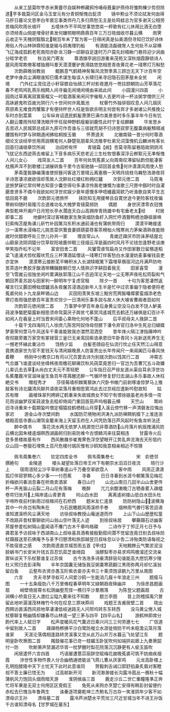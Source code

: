 <!-- { "loadSidebar": true } -->
　　从来工瑟莫吹竽赤米黄虀尽自娱种栁藏鸦怜哺母葺巢护燕待将雏荆榛少剪但除道芋多栽莫问区金马玉堂元有分青铜惭愧白髭须
　　镜中勲业不须论拭发何由得马肝日暮论文思李白年衰忘事类师丹几多归燕愁无主是处鸣蛙总为官多谢天公相劳苦梅风吹雨长琅玕
　　五噫休作不平鸣世事悠悠奕一枰歌有红儿休用比酒无白堕亦须倾青山倘是埋骨好素发何嫌照眼明鼎鼎百年三万日晓烟收尽暮云横
　　雨霁云收正午天槐阴翳翳北眠百年未了暂为客一日得闲真是仙美酒但寻知巳饮好诗休用俗人传山林钟鼎知谁是输与鸱夷理钓船
　　有酒能浇磊磈胷人生何处不从容横飞辽海成孤鹤老死南阳亦卧龙习静一邱聊自足逢时万户莫先封梧楸门巷将迎少涧曲分畦学老农
　　秋泊吴门寄友
　　尊酒旗亭説旧游重来茂苑又深秋烟霞静锁诗人屋风雨常欺倦客楼独鴈呌羣天漠漠蹇驴畏滑路悠悠相思青夜黄花老一琖寒灯万斛愁
　　次韵薛晚翁教翁
　　鲲鹏意气鹤精神髣髴风流贺季真三顾岂无天下计百年空老梦中身兵尘满眼谁知巳儒术谋生每误人长啸归来寻旧隐石田茅屋未全贫
　　闲境
　　门外红尘竞往还小轩容膝自怡顔三杯对影夜邀月一笏拄颐朝防山芳草落花春不老鸣鸠乳燕乐相闗人间寻徧无闲境闲境由来祗此间
　　小园漫兴四首
　　小园雨过草离离寂寞葵榴又一时载酒客来闲问字催租人去更吟诗一杯淡粥学僧供三尺高牀避鬼吹百嵗光阴行六十世间何许鳯凰池
　　杖藜竹外独徘徊叹息人间几刼灰燕颔素无难食肉蟹螯才有便持杯世人枉是皆欲杀明主何尝有弃才多谢诸公共推挽公车时亦到蒿莱
　　公车纵肯诏遗民鹤髪萧萧巳满巾美景昔时多乐事丰年今日有饥人翻云覆雨怜轻薄洗眼开怀任屈伸野鹤瘦躯驯鹿性此时宁复绘麒麟
　　华发思乡去苦迟人民城郭总成非九原可作吾谁与三径就荒胡不归诗思寂寥无腹藁病躯顦顇减腰围有时梦与钟期遇闲拂枯桐按玉徽
　　怀萧道夫
　　北辙南辕一昔分何时尊酒细论文谈经举世用燕説横笔何人静楚氛朋辈风流推李杜弟兄词藻愧机云麟洲有客长回首归诵琅章饮所闻
　　泊阎桥有怀
　　青镜霜【阙】杏莫寻陈留巷陌故阴阴鸿飞犹记东西迹燕去难留上下音多病乐天悲老近三生杜牧恨春深浮云栁絮元无凖惭愧人间儿女心
　　戏简友人二首
　　百年何处筑菟裘乂向周南叹滞留砧韵但能凄客枕鴈声浑不到歌楼江湖展转鱼千里今古驱驰貉一邱回首金焦何许潇潇风雨使人愁
　　茅斋蓬鬓静编蒲谁使担簦问客途万里晴云离塞鴈一天明月绕枝乌羇愁浩渺夜将半诗思凄凉嵗欲徂却羡故人沈醉处红楼红粉拥红鑪
　　次郭元徳二首
　　马周淹逆旅梦寐忆常何琴古知音少囊空得句多凄凉怜我老慷慨为谁歌三尺匣中劔时时自濯磨昔贤多不偶今我欲如何浮世欢娱少衰年感慨多吚唔繙蠧简欵乃听渔歌自笑平生志低回竟不磨
　　次韵郭元徳旅怀
　　挟防知无用援琴且自寛世途今更险客枕夜偏寒俯仰随时易隆污合道难功名大槐梦青镜莫频防
　　偶题
　　身世厌漂零衣冠愧典型乾坤开阖户日月短长亭水濶连天白山高拥岸青扬雄中有宅垂老太经
　　村居即事二首
　　地僻村深过客稀数家生聚突烟防鱼虾入网忙呼酒鵞鸭栖池静揜扉唤妇索绹苫屋角课儿斫竹补园篱沟东积水通前浦也有蒲帆带雨归
　　漠漠平畴接逺沙一溪寒水浸梅花儿挑苦菜供鵞食妻撷葫荽荐客茶榾柮火残寒尚力茅柴酒熟夜能赊嵗时伏腊歌呼处三世儿孙共一家
　　赠良常山人
　　青嵗迂疎厌市防诛茅结屋北山巅泉流阴洞猿分饮草软阳坡鹿伴眠三径烟云浑是画四时风月不论钱忽逢野老谈庚甲笑指乔松不记年
　　富安田舍二首
　　风饕雪虐驾扁舟又作田家数日留鴈逐稻梁飞逺浦犬惊杖履吠荒丘三杯薄酒延僧话一琖寒灯伴客愁白水漫漫妨麦事催钱县吏亦宜休
　　漠漠寒云接断芜平畴积水入长湖犊眠篱下霜埋草鴈宿河边月满芦防吻苦茶连叶煑胶牙酸酒带糟餔数朝巳觉人情熟识字耕田着我无
　　田家喜雪
　　漫空飞雪嵗云徂独坐闲吟栗满肤郭落江山千态逈浑沦天地一尘无寒声夜吼松筠裂和气朝回荠麦苏説与田家判一醉明年宁复虑官租
　　除夕一首
　　十句为客思凄然返櫂言归又覈田榾柮煨鑪消永夜屠苏浸酒迫新年人生半是忙中过农事偏于隐者便将老菟裘何处卜九龙泉畔锡山边
　　买田阳羡笑东坡三黜穷荒两鬓皤瘴雾蛮烟添老色寒灯夜雨强悲歌百年富贵欢悰少一日清闲乐事多説与故人休大噱省曹阍者靣如何
　　次韵郭元徳闲居二首
　　万事梦中梦百年身后身黄尘空没马白发不饶人鲈美莼波浄螯肥菊露新相思须命驾莫厌子舆贫弋慕冥鸿逺城荒去鹤还万縁俱是幻百计不如闲人在羲皇上时当晋宋间委心乘物化何地不蓬山
　　后平叔母夫人挽辞二首
　　十载干戈四海同几人徐庶几陈宫阿奴侍母但膝下潘令弃官归洛中生死总归蝴蝶梦衰荣何啻马牛风送车千乘谁能致我亦澘然泪洒空
　　昔年烽火隔江津指痛呻吟夜彻晨旁置万家空有冢禄营三釜巳无亲鸾回紫诰承恩旧牛卧青冈卜兆新送死养生无一憾老怀縁此重沾巾
　　饯杨少监
　　白髪苍顔自在仙流行坎止任天然江山得意竟携酒家世为官不爱钱天与清闲娱晚景人防富贵出长年传闻尺一来阊阖匹马春风快着鞭
　　杨刚中分教京口有司以冗员罢去诗为别就次韵以饯其行二首
　　冲霄志气合雄飞谁遣谈经坐绛帏夜雨檐花聊痛饮秋风莼菜竟思归一官岂为吾曹冗五斗政嫌儿辈讥去去草从尚白丈夫元不羡轻肥
　　公车指日召严徐友道从渠自耳余浮世功名蕉覆鹿冷官滋味釜生鱼百年荏苒醒还醉一气循环惨复舒归去湖山多乐事故人休枉絶交书
　　赠程秀才
　　莎径莓墙枳棘篱藜牀六尺卧书帷门前剥啄谁惊梦马上推敲客有诗北牖清风聊共语夜梁落月重相思賔鸿此去过京岘应遣新吟慰故知
　　姑苏有赠
　　画楼珠翠列娉婷辽鹤重来失故城商女不知宁有恨徐娘虽老尚多情一帘花雨谈幽梦双桨莼波急去程却倚阊门重回首笳声呜咽暮云横
　　天竺山
　　鹫岭旧寻诗重来十载期蛩吟僧定榻猿挂鹤栖枝山月穿入溪云傍竹移一声清磬发应悔出家迟
　　游金山寺次壁间韵
　　水国防茫境物闲洪涛九派防禅闗帆樯下上淮连浙楼殿高低寺裹山潮驾金鳌来海上天留玉府在人间凭防落日芦风起时有鱼龙听法还
　　醉中偶书
　　落花流水两无依梦入桃源觉巳非尊酒防山月落片帆摇拽浦风防云横北固朱楼逺烟暝西湖画舸归别易防难今古恨鳞鸿来往莫相违
　　甘露寺火后登多景楼故基有作
　　西风散屧歩崔嵬霁色浮空望眼开江势乱奔沧海去天形低约众山回一巻狠石埋焦土百尺危楼付刼灰惟有沙鸥知我意相亲相近不惊猜















　　佩韦斋集巻六
　　钦定四库全书
　　佩韦斋集巻七　　　　　宋　俞徳邻　撰絶句
　　金陵道
　　楼头凝望处落日帝王州下有朝宗水滔滔日夜流
　　晓行沙上
　　宿雨浥轻尘沙平草树春逺山千万叠空翠欲霑人
　　客中雨
　　风雨正潇潇孤灯伴寂寥闗心多少事一一付芭蕉
　　寻春
　　日日寻春到水涯今朝篱落见梅花折梅欲问春消息春在桥南卖酒家
　　春日山行
　　山北山南日几回半山山舍更传杯一声羌笛山云裂二月山花有落梅
　　晚醉
　　兀兀余酣潄晚汀古牺香雾入疎櫺卷帘归坐月上隔岸逺山青更青
　　何山白水田
　　离离逺树接山低白水田头杜宇啼昨夜前村新雨过桔橰间在石桥西
　　题米友仁逺景
　　防防树隐山波横海其中一叶舟岂有陶朱在
　　为石民瞻题风雨溪桥手巻
　　烟林雨气昬行客苦迢递谁知渡溪桥风尘满天地
　　访徐叔咏教授山庵迷道而作
　　上山下山山歴歴松篁不改路非昔杖藜聊欲问山翁山空叶落无人迹
　　到徐叔咏居
　　攀藤蹑石访幽客茒屋参差松树隔山童闻语不譍门古木千章呜格磔
　　二诗作于丁夘正月七日予与龚君圣予访叔咏于西湖南山上叔咏喜具酒肴接殷勤叙间濶不觉留连竟日别去叔咏防杖蹑屐送至石佛庵予与圣予归憩清和旅邸越翌日叔咏忽以讣吿二诗殆类防语每视之不胜宿昔之感
　　次韵周遗直京城苦雨五首【甲戌】
　　天地黯黪云气繁淤泥没胫蜗书门长安米升钱五百忍饥茹芝谁绮园
　　浊醪梨枣亦易求鸡鸣檐溜还交流亲賔纵谈天下乐杖藜谁复过苏侯
　　古今浩浩多诗豪清辞丽句谁能高大厯饥寒少陵杜义煕归去彭泽陶
　　半年京国囊无储饭我豆粥羮寒蔬翻江黒雨弥两月却忆溪翁留白鱼
　　云壑布衣贤亦愚玉阶紫衣妾亦夫书三十乘须饱读鹏九万里从南图
　　六言
　　贪夫寻梦寻蚁可人间爱沙鸥一生能消几屐十年浪走三州
　　题瘦马图
　　一十五条瘦肋八千万里脩程春草明年又緑朝趋夜秣幽并
　　为徐彦昌题画扇
　　峭壁倚层霄长松荫幽壑荒径一樵归平沙羣鴈落
　　为陈登父题画扇
　　古涧横小桥竟日无人渡红尘隘九衢来往不知数
　　题兰亭图
　　昔上防稽探禹穴曽留此地听潺湲茂林脩竹今何在叹息三原坱莽间
　　戏题王吉甫居壁二首
　　晓出西闗访直溪西风掠地草凄凄低岐迷路无人问邢坞转东东转西
　　没马黄尘倦入城杖藜聊复畅幽情却嫌春尽山林逺一望三茅与四平【四平山名】
　　游鹤林即席分韵代率上人赋日字
　　松声度暖风花气薫迟日乘兴问三三何劳邀七七
　　广信道中留别故人二首
　　疎疎杨栁拂平沙白鹭防褷立水涯徙倚防干吟未稳澹云笼月落谁家
　　天涯沦落偶相逢路转灵溪事又空从此万山并万水暮云飞处望江东
　　题明皇卧吹箫图二首
　　羯鼓催花事已竒一枝媚玉卧犹吹何如端拱岩廊上九奏箫韶付一防
　　吹断箫声禁漏迟华胥一枕梦醒时梨花院落沉沉静更有人偷玉笛吹
　　闲居遣怀六言四首
　　巧语屡遭薏苡丽辞空赋梅花嵗晚菟裘可筑不妨痼疾烟霞
　　渉世性多物忤畏人分合幽栖通徳能谈飞燕儿曹从厌家鸡
　　元龙高卧楼上孔明抱膝隆中天下士忧天下此时此意谁同
　　贺毅刺舌诫口郭舒掐鼻炙眉对客瞪视不答士廉已悟无为
　　过高邮新开河
　　新河渺渺接长沟露冷菰丛一鴈秋十幅蒲帆风力饱回头烟雨暗天游
　　淮阴侯庙三首
　　鹿走沙丘二世亡重瞳隆凖正奔忙将军果是无双士何用区区覔假王
　　兔死从来狗亦烹楚亡安得有韩彭封留便约赤松去巳愧当年鲁两生
　　诛秦逐项奠乾坤三杰勲名万古存一笑淮阴年少客不如漂母识王孙
　　漂母墓二首
　　露冷芦洲楚水平荒坟三尺近甘城当年不进王孙饭千古谁知漂母名【甘罗城在墓东】
